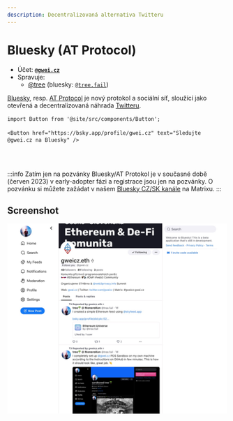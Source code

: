 ```yaml
---
description: Decentralizovaná alternativa Twitteru
---
```


# Bluesky (AT Protocol)

* Účet: [**`@gwei.cz`**](https://bsky.app/profile/gwei.cz)
* Spravuje:
  * [@tree](https://forum.gwei.cz/u/tree) (bluesky: [`@tree.fail`](https://bsky.app/profile/tree.fail))

[Bluesky](https://blueskyweb.xyz/), resp. [AT Protocol](https://atproto.com/) je nový protokol a sociální síť, sloužící jako otevřená a decentralizovaná náhrada [Twitteru](/komunita/komunikacni-kanaly/twitter).

```mdx-code-block
import Button from '@site/src/components/Button';

<Button href="https://bsky.app/profile/gwei.cz" text="Sledujte @gwei.cz na Bluesky" />
```
<br/><br/>


:::info Zatím jen na pozvánky
Bluesky/AT Protokol je v současné době (červen 2023) v early-adopter fázi a registrace jsou jen na pozvánky. O pozvánku si můžete zažádat v našem [Bluesky CZ/SK kanále](https://forum.gwei.cz/t/cesko-slovensky-kanal-pro-uzivatele-bluesky-at-protocol/624) na Matrixu.
:::

## Screenshot

[![Náš profil na Bluesky](../.gitbook/assets/bluesky-gweicz-screenshot.jpg)](https://bsky.app/profile/gwei.cz)
